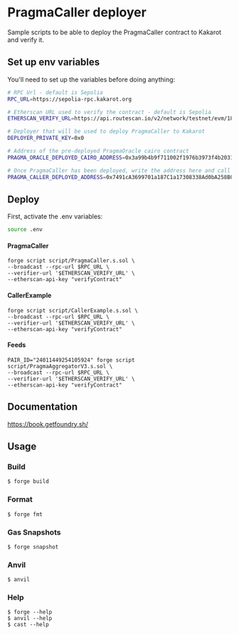 # PragmaCaller deployer

Sample scripts to be able to deploy the PragmaCaller contract to Kakarot and verify it.

## Set up env variables

You'll need to set up the variables before doing anything:

```sh
# RPC Url - default is Sepolia
RPC_URL=https://sepolia-rpc.kakarot.org

# Etherscan URL used to verify the contract - default is Sepolia
ETHERSCAN_VERIFY_URL=https://api.routescan.io/v2/network/testnet/evm/1802203764_2/etherscan

# Deployer that will be used to deploy PragmaCaller to Kakarot
DEPLOYER_PRIVATE_KEY=0x0

# Address of the pre-deployed PragmaOracle cairo contract
PRAGMA_ORACLE_DEPLOYED_CAIRO_ADDRESS=0x3a99b4b9f711002f1976b3973f4b2031fe6056518615ff0f4e6dd829f972764

# Once PragmaCaller has been deployed, write the address here and call `verify.sh`
PRAGMA_CALLER_DEPLOYED_ADDRESS=0x7491cA3699701a187C1a17308338Ad0bA258B082
```

## Deploy

First, activate the .env variables:

```bash
source .env
```

#### PragmaCaller

```shell
forge script script/PragmaCaller.s.sol \
--broadcast --rpc-url $RPC_URL \
--verifier-url '$ETHERSCAN_VERIFY_URL' \
--etherscan-api-key "verifyContract"
```

#### CallerExample

```shell
forge script script/CallerExample.s.sol \
--broadcast --rpc-url $RPC_URL \
--verifier-url '$ETHERSCAN_VERIFY_URL' \
--etherscan-api-key "verifyContract"
```

#### Feeds

```shell
PAIR_ID="24011449254105924" forge script script/PragmaAggregatorV3.s.sol \
--broadcast --rpc-url $RPC_URL \
--verifier-url '$ETHERSCAN_VERIFY_URL' \
--etherscan-api-key "verifyContract"
```

## Documentation

https://book.getfoundry.sh/

## Usage

### Build

```shell
$ forge build
```

### Format

```shell
$ forge fmt
```

### Gas Snapshots

```shell
$ forge snapshot
```

### Anvil

```shell
$ anvil
```

### Help

```shell
$ forge --help
$ anvil --help
$ cast --help
```
